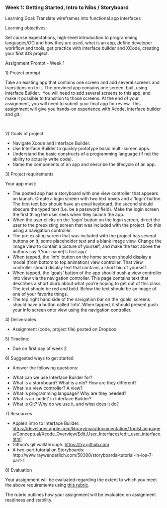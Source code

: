 <html><head><title>Week 1 - Assignment Prompt</title></head>
<body class="c15"><h3 class="c4 c14 c16"><a name="h.l1bthwlh6uon"></a><span class="c2">Week 1: Getting Started, Intro to Nibs / Storyboard</span></h3><p class="c1 c6"><span class="c2"></span></p><p class="c4 c6"><span class="c2">Learning Goal: </span><span class="c13">Translate wireframes into functional app interfaces</span></p><p class="c1 c6"><span class="c2"></span></p><p class="c4 c6"><span class="c2">Learning objectives: </span></p><p class="c1 c6"><span class="c2"></span></p><p class="c4 c6"><span class="c2">Set course expectations, high-level introduction to programming languages/OO and how they are used, what is an app, define developer workflow and tools, get practice with interface builder</span><span class="c2">&nbsp;and XCode, creating your first iOS project.</span></p><p class="c1 c6"><span class="c2"></span></p><p class="c4"><a name="h.gjdgxs"></a><span class="c2">Assignment Prompt - Week 1</span></p><p class="c1"><span class="c2 c3"></span></p><p class="c4"><span class="c2">1) Project prompt</span></p><p class="c4"><span class="c2">Take an existing app that contains one screen and add several screens and transitions on to it. The provided app contains one screen, built using Interface Builder. &nbsp;You will need to add several screens to this app, and make it possible to transition to those screens. At the end of your assignment, you will need to submit your </span><span class="c2">final app </span><span class="c2">for review. This assignment will give you hands-on experience with Xcode, interface builder and git.</span></p><p class="c4"><span class="c2 c3">&nbsp;</span></p><p class="c4"><a name="h.30j0zll"></a><span class="c2">2) Goals of project</span></p><ul class="c0 lst-kix_list_4-0 start"><li class="c4 c10 c9"><span class="c2">Navigate Xcode and Interface Builder.</span></li><li class="c4 c9 c10"><span class="c2">Use Interface Builder to quickly prototype basic multi-screen apps.</span></li><li class="c4 c10 c9"><span class="c2">Understand the basic constructs of a programming language (if not the ability to actually write code).</span></li><li class="c4 c10 c9"><span class="c2">Name the components of an app and describe the lifecycle of an app.</span></li></ul><p class="c1"><span class="c2 c3"></span></p><p class="c4"><span class="c2">3) </span><span class="c2">Project requirements </span></p><p class="c4"><span class="c2">Your app must:</span></p><ul class="c0 lst-kix_list_1-0 start"><li class="c4 c7"><span class="c2">The posted app has a storyboard with one view controller that appears on launch. Create a login screen with two text boxes and a &lsquo;login&rsquo; button. The first text box should have an email keyboard, the second should obscure the typed text (i.e. be a password field). Make the login screen the first thing the user sees when they launch the app.</span></li><li class="c4 c7"><span class="c2">When the user clicks on the &lsquo;login&rsquo; button on the login screen, direct the user to the preexisting screen that was included with the project. Do this using a navigation controller.</span></li><li class="c4 c7"><span class="c2">The pre existing screen that was included with the project has several buttons on it, some placeholder text and a blank image view. Change the image view to contain a picture of yourself, and make the text above the buttons say &lsquo;{Your name}&rsquo;s first app&rsquo;.</span></li><li class="c4 c7"><span class="c2">When tapped, the &lsquo;info&rsquo; button on the home screen should display a modal (from bottom to top animation) view controller. That view controller should display text that contains a short bio of yourself.</span></li><li class="c4 c7"><span class="c2">When tapped, the &lsquo;goals&rsquo; button of the app should push a view controller into view via the navigation controller. This page contains text that describes a short blurb about what you&rsquo;re hoping to get out of this class. The text should be red and bold. Below the text should be an image of one of your favorite things.</span></li><li class="c4 c7"><span class="c2">The top right hand side of the navigation bar on the &lsquo;goals&rsquo; screens should have a button called &lsquo;info&rsquo;. When tapped, it should present push your info screen onto view using the navigation controller.</span></li></ul><p class="c1 c14"><span class="c2"></span></p><p class="c4"><span class="c2">4) Deliverables</span></p><ul class="c0 lst-kix_list_5-0 start"><li class="c4 c9"><span class="c2">Assignment (code, project file) posted on Dropbox</span></li></ul><p class="c1"><span class="c2 c3"></span></p><p class="c4"><span class="c2">5) Timeline:</span></p><ul class="c0 lst-kix_6f27uvrcbvge-0 start"><li class="c4 c9"><span class="c2">Due on first day of week 2</span></li></ul><p class="c1"><span class="c2 c3"></span></p><p class="c4"><span class="c2">6) Suggested ways to get started</span></p><ul class="c0 lst-kix_list_6-0 start"><li class="c4 c10 c9 c17"><span class="c2">Answer the following questions:</span></li></ul><ul class="c0 lst-kix_list_6-1 start"><li class="c4 c11 c10"><span class="c2">What can we use Interface Builder for?</span></li><li class="c4 c11 c10"><span class="c2">What is a storyboard? What is a nib? How are they different?</span></li><li class="c4 c11 c10"><span class="c2">What is a view controller? A view?</span></li><li class="c4 c10 c11"><span class="c2">What is programming language? Why are they needed?</span></li><li class="c4 c11 c10"><span class="c2">What is an &lsquo;outlet&rsquo; in Interface Builder?</span></li><li class="c4 c11 c10"><span class="c2">What is Git? Why do we use it, and what does it do?</span></li></ul><p class="c1"><span class="c2 c3"></span></p><p class="c4"><span class="c2">7) Resources</span></p><ul class="c0 lst-kix_rz6l4weps9pn-0 start"><li class="c4 c9"><span class="c2">Apple&rsquo;s intro to Interface Builder: </span><span class="c2 c8"><a class="c5" href="https://www.google.com/url?q=https%3A%2F%2Fdeveloper.apple.com%2Flibrary%2Fmac%2Fdocumentation%2FToolsLanguages%2FConceptual%2FXcode_Overview%2FEdit_User_Interfaces%2Fedit_user_interface.html&amp;sa=D&amp;sntz=1&amp;usg=AFQjCNF-_XOFJItodcPQdRkZQp0u6-JgLQ">https://developer.apple.com/library/mac/documentation/ToolsLanguages/Conceptual/Xcode_Overview/Edit_User_Interfaces/edit_user_interface.html</a></span></li><li class="c4 c9"><span class="c2">Github&rsquo;s git walkthrough: </span><span class="c2 c8"><a class="c5" href="https://www.google.com/url?q=https%3A%2F%2Ftry.github.com&amp;sa=D&amp;sntz=1&amp;usg=AFQjCNGFkFvPMPxs6FBtefUrdKjziiynwA">https://try.github.com</a></span></li><li class="c4 c9"><span class="c2">A two-part tutorial on Storyboards: http://www.raywenderlich.com/50308/storyboards-tutorial-in-ios-7-part-1</span></li></ul><p class="c1"><span class="c2 c3"></span></p><p class="c4"><span class="c2">8)</span><span class="c2">&nbsp;Evaluation</span></p><p class="c4"><span class="c2">Your assignment will be evaluated regarding the extent to which you meet the above requirements using </span><span class="c2 c8"><a class="c5" href="https://docs.google.com/a/generalassemb.ly/spreadsheets/d/1ZyQqx4sKDoi5tYd8Fdm8uhoUr1UMhIRhFLvndV5akV0/edit#gid=1185823687">this rubric</a></span><span class="c2">. </span></p><p class="c1"><span class="c2"></span></p><p class="c4"><span class="c2">The rubric outlines how your assignment will be evaluated on assignment readiness and stability.</span></p></body></html>